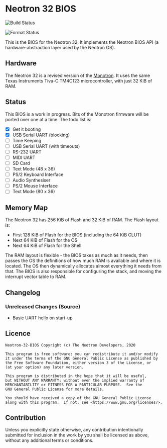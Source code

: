 # Neotron 32 BIOS

![Build Status](https://github.com/neotron-compute/Neotron-32-BIOS/workflows/Build/badge.svg "Github Action Build Status")

![Format Status](https://github.com/neotron-compute/Neotron-32-BIOS/workflows/Format/badge.svg "Github Action Format Check Status")

This is the BIOS for the Neotron 32. It implements the Neotron BIOS API (a hardware-abstraction layer used by the Neotron OS).

## Hardware

The Neotron 32 is a revised version of the [Monotron](https://github.com/thejpster/monotron). It uses the same Texas Instruments Tiva-C TM4C123 microcontroller, with just 32 KiB of RAM.

## Status

This BIOS is a work in progress. Bits of the Monotron firmware will be ported over one at a time. The todo list is:

* [x] Get it booting
* [x] USB Serial UART (blocking)
* [ ] Time Keeping
* [ ] USB Serial UART (with timeouts)
* [ ] RS-232 UART
* [ ] MIDI UART
* [ ] SD Card
* [ ] Text Mode (48 x 36)
* [ ] PS/2 Keyboard Interface
* [ ] Audio Synthesiser
* [ ] PS/2 Mouse Interface
* [ ] Text Mode (80 x 36)

## Memory Map

The Neotron 32 has 256 KiB of Flash and 32 KiB of RAM. The Flash layout is:

* First 128 KiB of Flash for the BIOS (including the 64 KiB CLUT)
* Next 64 KiB of Flash for the OS
* Next 64 KiB of Flash for the Shell

The RAM layout is flexible - the BIOS takes as much as it needs, then passes the OS the definitions of how much RAM is available and where it is located. The OS then dynamically allocates almost everything it needs from that. The BIOS is also responsible for configuring the stack, and moving the interrupt vector table to RAM.

## Changelog

### Unreleased Changes ([Source](https://github.com/neotron-compute/Neotron-32-BIOS/tree/master))

* Basic UART hello on start-up

## Licence

    Neotron-32-BIOS Copyright (c) The Neotron Developers, 2020

    This program is free software: you can redistribute it and/or modify
    it under the terms of the GNU General Public License as published by
    the Free Software Foundation, either version 3 of the License, or
    (at your option) any later version.

    This program is distributed in the hope that it will be useful,
    but WITHOUT ANY WARRANTY; without even the implied warranty of
    MERCHANTABILITY or FITNESS FOR A PARTICULAR PURPOSE.  See the
    GNU General Public License for more details.

    You should have received a copy of the GNU General Public License
    along with this program.  If not, see <https://www.gnu.org/licenses/>.

## Contribution

Unless you explicitly state otherwise, any contribution intentionally
submitted for inclusion in the work by you shall be licensed as above, without
any additional terms or conditions.

